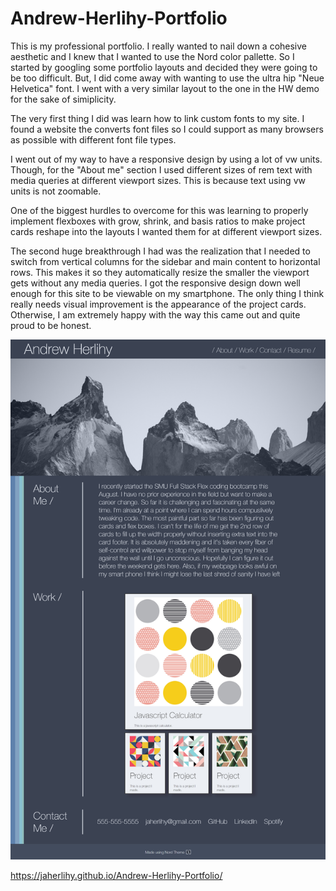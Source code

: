 # Andrew-Herlihy-Portfolio

This is my professional portfolio. I really wanted to nail down a cohesive aesthetic and I knew that I wanted to use the Nord color pallette. So I started by googling some portfolio layouts and decided they were going to be too difficult. But, I did come away with wanting to use the ultra hip "Neue Helvetica" font. I went with a very similar layout to the one in the HW demo for the sake of simiplicity. 

The very first thing I did was learn how to link custom fonts to my site. I found a website the converts font files so I could support as many browsers as possible with different font file types.

I went out of my way to have a responsive design by using a lot of vw units. Though, for the "About me" section I used different sizes of rem text with media queries at different viewport sizes. This is because text using vw units is not zoomable.
 
One of the biggest hurdles to overcome for this was learning to properly implement flexboxes with grow, shrink, and basis ratios to make project cards reshape into the layouts I wanted them for at different viewport sizes. 
  
The second huge breakthrough I had was the realization that I needed to switch from vertical columns for the sidebar and main content to horizontal rows. This makes it so they automatically resize the smaller the viewport gets without any media queries. I got the responsive design down well enough for this site to be viewable on my smartphone. The only thing I think really needs visual improvement is the appearance of the project cards. Otherwise, I am extremely happy with the way this came out and quite proud to be honest. 


![Website Screenshot](https://github.com/jaherlihy/Andrew-Herlihy-Portfolio/blob/main/assets/images/Portfolio-screenshot.png?raw=true)

https://jaherlihy.github.io/Andrew-Herlihy-Portfolio/
